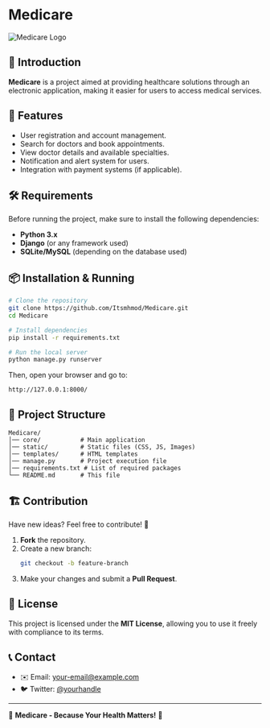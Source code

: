 # Medicare

![Medicare Logo](link-to-logo-if-available)

## 🏥 Introduction
**Medicare** is a project aimed at providing healthcare solutions through an electronic application, making it easier for users to access medical services.

## 🚀 Features
- User registration and account management.
- Search for doctors and book appointments.
- View doctor details and available specialties.
- Notification and alert system for users.
- Integration with payment systems (if applicable).

## 🛠️ Requirements
Before running the project, make sure to install the following dependencies:
- **Python 3.x**
- **Django** (or any framework used)
- **SQLite/MySQL** (depending on the database used)

## 📦 Installation & Running
```bash
# Clone the repository
git clone https://github.com/Itsmhmod/Medicare.git
cd Medicare

# Install dependencies
pip install -r requirements.txt

# Run the local server
python manage.py runserver
```
Then, open your browser and go to:
```
http://127.0.0.1:8000/
```

## 📂 Project Structure
```
Medicare/
│── core/           # Main application
│── static/         # Static files (CSS, JS, Images)
│── templates/      # HTML templates
│── manage.py       # Project execution file
│── requirements.txt # List of required packages
└── README.md       # This file
```

## 🏗️ Contribution
Have new ideas? Feel free to contribute! 🚀
1. **Fork** the repository.
2. Create a new branch:
   ```bash
   git checkout -b feature-branch
   ```
3. Make your changes and submit a **Pull Request**.

## 📜 License
This project is licensed under the **MIT License**, allowing you to use it freely with compliance to its terms.

## 📞 Contact
- ✉️ Email: [your-email@example.com](mailto:your-email@example.com)
- 🐦 Twitter: [@yourhandle](https://twitter.com/yourhandle)

---

🔹 **Medicare - Because Your Health Matters!** 🔹
